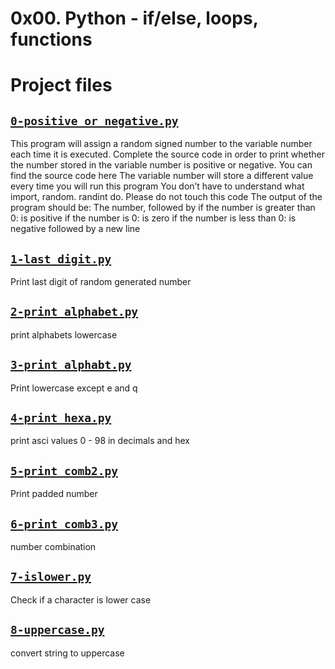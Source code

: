 # 0x00. Python - if/else, loops, functions

# Project files



## [`0-positive_or_negative.py`](0-positive_or_negative.py)
This program will assign a random signed number to the variable number each time it is executed. Complete the source code in order to print whether the number stored in the variable number is positive or negative.
 You can find the source code here
 The variable number will store a different value every time you will run this program
 You don’t have to understand what import, random. randint do. Please do not touch this code
 The output of the program should be:
 The number, followed by
 if the number is greater than 0: is positive
 if the number is 0: is zero
 if the number is less than 0: is negative
 followed by a new line

## [`1-last_digit.py`](1-last_digit.py)
Print last digit of random generated number

## [`2-print_alphabet.py`](2-print_alphabet.py)
print alphabets lowercase

## [`3-print_alphabt.py`](3-print_alphabt.py)
Print lowercase except e and q

## [`4-print_hexa.py`](4-print_hexa.py)
print asci values 0 - 98 in decimals and hex

## [`5-print_comb2.py`](5-print_comb2.py)
Print padded number

## [`6-print_comb3.py`](6-print_comb3.py)
number combination

## [`7-islower.py`](7-islower.py)
Check if a character is lower case

## [`8-uppercase.py`](8-uppercase.py)
convert string to uppercase
